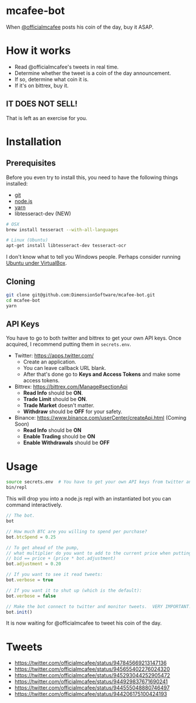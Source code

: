 # mcafee-bot

When [@officialmcafee](https://twitter.com/officialmcafee) posts his coin of the day, buy it ASAP.

# How it works

* Read @officialmcafee's tweets in real time.
* Determine whether the tweet is a coin of the day announcement.
* If so, determine what coin it is.
* If it's on bittrex, buy it.

## IT DOES NOT SELL!

That is left as an exercise for you.

# Installation

## Prerequisites

Before you even try to install this, you need to have the following things installed:

* [git](https://git-scm.com/)
* [node.js](https://nodejs.org/en/)
* [yarn](https://yarnpkg.com/en/)
* libtesseract-dev (NEW)

```sh
# OSX
brew install tesseract --with-all-languages

# Linux (Ubuntu)
apt-get install libtesseract-dev tesseract-ocr
```

I don't know what to tell you Windows people.  Perhaps consider running [Ubuntu under VirtualBox](https://www.lifewire.com/run-ubuntu-within-windows-virtualbox-2202098).

## Cloning

```sh
git clone git@github.com:DimensionSoftware/mcafee-bot.git
cd mcafee-bot
yarn
```

## API Keys

You have to go to both twitter and bittrex to get your own API keys.
Once acquired, I recommend putting them in `secrets.env`.

* Twitter:  https://apps.twitter.com/
  * Create an application.
  * You can leave callback URL blank.
  * After that's done go to **Keys and Access Tokens** and make some access tokens.
* Bittrex:  https://bittrex.com/Manage#sectionApi
  * **Read Info** should be **ON**.
  * **Trade Limit** should be **ON**.
  * **Trade Market** doesn't matter.
  * **Withdraw** should be **OFF** for your safety.
* Binance:  https://www.binance.com/userCenter/createApi.html (Coming Soon)
  * **Read Info** should be **ON**
  * **Enable Trading** should be **ON**
  * **Enable Withdrawals** should be **OFF**

# Usage

```sh
source secrets.env  # You have to get your own API keys from twitter and bittrex!
bin/repl
```

This will drop you into a node.js repl with an instantiated bot you can command interactively.

```javascript
// The bot.
bot

// How much BTC are you willing to spend per purchase?
bot.btcSpend = 0.25

// To get ahead of the pump, 
// what multiplier do you want to add to the current price when putting in the buy order?
// bid == price + (price * bot.adjustment)
bot.adjustment = 0.20

// If you want to see it read tweets:
bot.verbose = true

// If you want it to shut up (which is the default):
bot.verbose = false

// Make the bot connect to twitter and monitor tweets.  VERY IMPORTANT!
bot.init()
```

It is now waiting for @officialmcafee to tweet his coin of the day.

# Tweets

* https://twitter.com/officialmcafee/status/947845669213147136
* https://twitter.com/officialmcafee/status/945655402276024320
* https://twitter.com/officialmcafee/status/945293044252905472
* https://twitter.com/officialmcafee/status/944929837671690241
* https://twitter.com/officialmcafee/status/944555048880746497
* https://twitter.com/officialmcafee/status/944206175100424193
